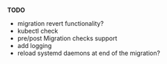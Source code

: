 **TODO**
- migration revert functionality?
- kubectl check
- pre/post Migration checks support
- add logging
- reload systemd daemons at end of the migration?

